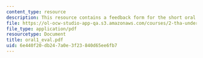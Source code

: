 ```yaml
---
content_type: resource
description: This resource contains a feedback form for the short oral presentation.
file: https://ol-ocw-studio-app-qa.s3.amazonaws.com/courses/2-tha-undergraduate-thesis-for-course-2-a-january-iap-2007/6e440f20db247a0e3f23840d65ee6fb7_oral1_eval.pdf
file_type: application/pdf
resourcetype: Document
title: oral1_eval.pdf
uid: 6e440f20-db24-7a0e-3f23-840d65ee6fb7
---
```

